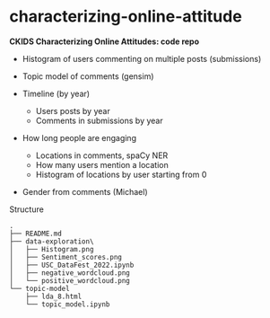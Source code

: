 # characterizing-online-attitude

**CKIDS Characterizing Online Attitudes: code repo**

- Histogram of users commenting on multiple posts (submissions)

- Topic model of comments (gensim)

- Timeline (by year)
  - Users posts by year
  - Comments in submissions by year

- How long people are engaging
  - Locations in comments, spaCy NER
  - How many users mention a location
  - Histogram of locations by user starting from 0

- Gender from comments (Michael)

Structure

```
.
├── README.md
├── data-exploration\ 
│   ├── Histogram.png
│   ├── Sentiment_scores.png
│   ├── USC_DataFest_2022.ipynb
│   ├── negative_wordcloud.png
│   └── positive_wordcloud.png
└── topic-model
    ├── lda_8.html
    └── topic_model.ipynb
```

